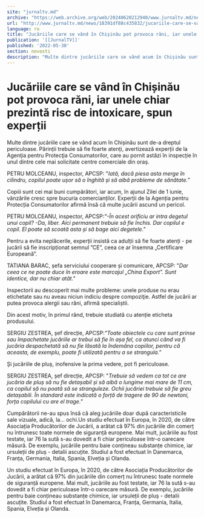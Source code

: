 ```yaml
---
site: "jurnaltv.md"
archive: "https://web.archive.org/web/20240620212940/www.jurnaltv.md/news/18391df88c435832/jucariile-care-se-vand-in-chisinau-pot-"
url: "http://www.jurnaltv.md/news/18391df88c435832/jucariile-care-se-vand-in-chisinau-pot-"
language: ro
title: "Jucăriile care se vând în Chișinău pot provoca răni, iar unele chiar prezintă risc de intoxicare, spun experții"
publication: '[[JurnalTV]]'
published: '2022-05-30'
section: novosti
description: "Multe dintre jucăriile care se vând acum în Chișinău sunt de-a dreptul periculoase. Părinții trebuie să fie foarte atenți, avertizează experții de la Agenţia pentru Protecţia Consumatorilor, care au pornit astăzi în inspecție în unul dintre cele mai solicitate centre comerciale din oraș."
---
```


# Jucăriile care se vând în Chișinău pot provoca răni, iar unele chiar prezintă risc de intoxicare, spun experții

Multe dintre jucăriile care se vând acum în Chișinău sunt de-a dreptul periculoase. Părinții trebuie să fie foarte atenți, avertizează experții de la Agenţia pentru Protecţia Consumatorilor, care au pornit astăzi în inspecție în unul dintre cele mai solicitate centre comerciale din oraș.

PETRU MOLCEANU, inspector, APCSP: "*Iată, dacă piesa asta merge în cilindru, copilul poate ușor să o înghită și să aibă probleme de sănătate."*

Copiii sunt cei mai buni cumpărători, iar acum, în ajunul Zilei de 1 iunie, vânzările cresc spre bucuria comercianților. Experții de la Agenția pentru Protecția Consumatorilor afirmă însă că multe jucării ascund un pericol.

PETRU MOLCEANU, inspector, APCSP:*"-În acest orificiu ar intra degetul unui copil? -Da, liber. Aici permanent trebuie să fie închis. Dar copilul e copil. El poate să scoată asta și să bage aici degetele."*

Pentru a evita neplăcerile, experții insistă ca adulții să fie foarte atenți - pe jucării să fie inscripționat semnul ”CE”, ceea ce ar însemna „Certificare Europeană”.

TATIANA BARAC, șefa serviciului cooperare și comunicare, APCSP: "*Dar ceea ce ne poate duce în eroare este marcajul „China Export”. Sunt identice, dar nu chiar atât."*

Inspectorii au descoperit mai multe probleme: unele produse nu erau etichetate sau nu aveau niciun indiciu despre compoziţie. Astfel de jucării ar putea provoca alergii sau răni, afirmă specialiștii.

Din acest motiv, în primul rând, trebuie studiată cu atenție eticheta produsului.

SERGIU ZESTREA, șef direcție, APCSP:*"Toate obiectele cu care sunt prinse sau împachetate jucăriile ar trebui să fie în așa fel, ca atunci când va fi jucăria despachetată să nu fie lăsată la îndemâna copiilor, pentru că aceasta, de exemplu, poate fi utilizată pentru a se strangula."*

Și jucăriile de pluș, inofensive la prima vedere, pot fi periculoase.

SERGIU ZESTREA, șef direcție, APCSP: "*Trebuie să vedem ca tot ce are jucăria de pluș să nu fie detașabil și să aibă o lungime mai mare de 11 cm, ca copilul să nu poată să se stranguleze. Ochii jucăriei trebuie să fie greu detașabili. În standard este indicată o forță de tragere de 90 de newtoni, forța copilului cu are el trage."*

Cumpărătorii ne-au spus însă că aleg jucăriile doar după caracteristicile sale vizuale, adică, la... ochi.Un studiu efectuat în Europa, în 2020, de către Asociația Producătorilor de Jucării, a arătat că 97% din jucăriile din comerț nu întrunesc toate normele de siguranță europene. Mai mult, jucăriile au fost testate, iar 76 la sută s-au dovedit a fi chiar periculoase într-o oarecare măsură. De exemplu, jucăriile pentru baie conțineau substanțe chimice, iar ursuleții de pluș - detalii ascuțite. Studiul a fost efectuat în Danemarca, Franța, Germania, Italia, Spania, Elveția și Olanda.

Un studiu efectuat în Europa, în 2020, de către Asociația Producătorilor de Jucării, a arătat că 97% din jucăriile din comerț nu întrunesc toate normele de siguranță europene. Mai mult, jucăriile au fost testate, iar 76 la sută s-au dovedit a fi chiar periculoase într-o oarecare măsură. De exemplu, jucăriile pentru baie conțineau substanțe chimice, iar ursuleții de pluș - detalii ascuțite. Studiul a fost efectuat în Danemarca, Franța, Germania, Italia, Spania, Elveția și Olanda.